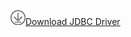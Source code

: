 ![Download](../ssms/media/download-icon.png)[Download JDBC Driver](../connect/jdbc/download-microsoft-jdbc-driver-for-sql-server.md)
